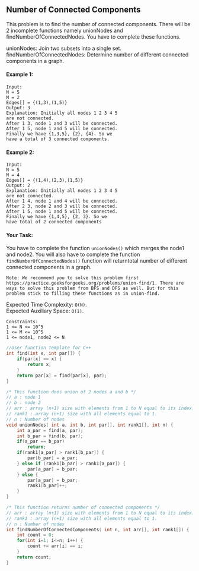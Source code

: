 ## Number of Connected Components

This problem is to find the number of connected components. There will be 2 incomplete functions namely unionNodes and findNumberOfConnectedNodes. You have to complete these functions.

unionNodes: Join two subsets into a single set.
findNumberOfConnectedNodes: Determine number of different connected components in a graph.

#### Example 1:

```
Input:
N = 5
M = 2
Edges[] = {(1,3),(1,5)}
Output: 3
Explanation: Initially all nodes 1 2 3 4 5
are not connected.
After 1 3, node 1 and 3 will be connected.
After 1 5, node 1 and 5 will be connected.
Finally we have {1,3,5}, {2}, {4}. So we
have a total of 3 connected components.
```

#### Example 2:

```
Input:
N = 5
M = 4
Edges[] = {(1,4),(2,3),(1,5)}
Output: 2
Explanation: Initially all nodes 1 2 3 4 5
are not connected.
After 1 4, node 1 and 4 will be connected.
After 2 3, node 2 and 3 will be connected.
After 1 5, node 1 and 5 will be connected.
Finally we have {1,4,5}, {2, 3}. So we
have total of 2 connected components
```

#### Your Task:

You have to complete the function `unionNodes()` which merges the node1 and node2. You will also have to complete the function `findNumberOfConnectedNodes()` function will returntotal number of different connected components in a graph.

```
Note: We recommend you to solve this problem first https://practice.geeksforgeeks.org/problems/union-find/1. There are ways to solve this problem from BFS and DFS as well. But for this problem stick to filling these functions as in union-find.
```

Expected Time Complexity: `O(N)`.  
Expected Auxiliary Space: `O(1)`.

```
Constraints:
1 <= N <= 10^5
1 <= M <= 10^5
1 <= node1, node2 <= N
```

```c++
//User function Template for C++
int find(int x, int par[]) {
    if(par[x] == x) {
        return x;
    }
    return par[x] = find(par[x], par);
}

/* This function does union of 2 nodes a and b */
// a : node 1
// b : node 2
// arr : array (n+1) size with elements from 1 to N equal to its index.
// rank1 : array (n+1) size with all elements equal to 1.
// n : Number of nodes
void unionNodes( int a, int b, int par[], int rank1[], int n) {
    int a_par = find(a, par);
    int b_par = find(b, par);
    if(a_par == b_par)
        return;
    if(rank1[a_par] > rank1[b_par]) {
        par[b_par] = a_par;
    } else if (rank1[b_par] > rank1[a_par]) {
        par[a_par] = b_par;
    } else {
        par[a_par] = b_par;
        rank1[b_par]++;
    }
}

/* This function returns number of connected components */
// arr : array (n+1) size with elements from 1 to N equal to its index.
// rank1 : array (n+1) size with all elements equal to 1.
// n : Number of nodes
int findNumberOfConnectedComponents( int n, int arr[], int rank1[]) {
    int count = 0;
    for(int i=1; i<=n; i++) {
        count += arr[i] == i;
    }
    return count;
}
```
